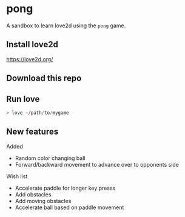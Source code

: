 # pong
A sandbox to learn love2d using the `pong` game.

## Install love2d
https://love2d.org/

## Download this repo


## Run love

```r
> love ~/path/to/mygame
```

## New features
Added 
- Random color changing ball 
- Forward/backward movement to advance over to opponents side


Wish list
- Accelerate paddle for longer key presss
- Add obstacles
- Add moving obstacles
- Accelerate ball based on paddle movement
